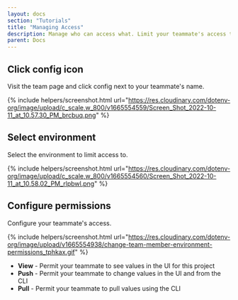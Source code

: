 ```yaml
---
layout: docs
section: "Tutorials"
title: "Managing Access"
description: Manage who can access what. Limit your teammate's access to projects and environments.
parent: Docs
---
```


## Click config icon

Visit the team page and click config next to your teammate's name.

{% include helpers/screenshot.html url="https://res.cloudinary.com/dotenv-org/image/upload/c_scale,w_800/v1665554559/Screen_Shot_2022-10-11_at_10.57.30_PM_brcbuq.png" %}

## Select environment

Select the environment to limit access to.

{% include helpers/screenshot.html url="https://res.cloudinary.com/dotenv-org/image/upload/c_scale,w_800/v1665554560/Screen_Shot_2022-10-11_at_10.58.02_PM_rlpbwl.png" %}

## Configure permissions

Configure your teammate's access.

{% include helpers/screenshot.html url="https://res.cloudinary.com/dotenv-org/image/upload/v1665554938/change-team-member-environment-permissions_tphkax.gif" %}

* **View** - Permit your teammate to see values in the UI for this project
* **Push** - Permit your teammate to change values in the UI and from the CLI
* **Pull** - Permit your teammate to pull values using the CLI
